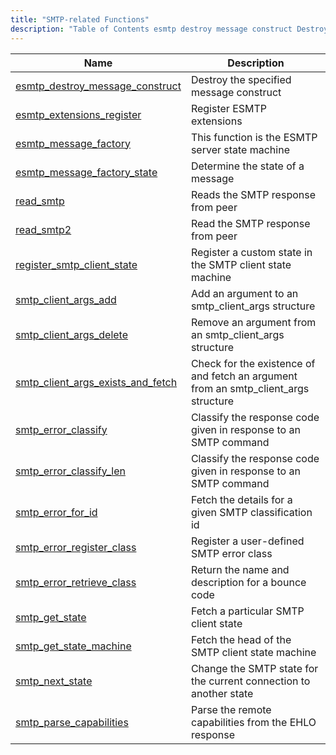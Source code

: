 ```yaml
---
title: "SMTP-related Functions"
description: "Table of Contents esmtp destroy message construct Destroy the specified message construct esmtp extensions register Register ESMTP extensions esmtp message factory This function is the ESMTP server state machine esmtp message factory state Determine the state of a message read smtp Reads the SMTP response from peer read smtp 2..."
---
```



| Name                                                                                                                              | Description                                                                         |
|-----------------------------------------------------------------------------------------------------------------------------------|-------------------------------------------------------------------------------------|
| [esmtp_destroy_message_construct](/momentum/3/3-api/apis-esmtp-destroy-message-construct)     | Destroy the specified message construct                                             |
| [esmtp_extensions_register](/momentum/3/3-api/apis-esmtp-extensions-register)                 | Register ESMTP extensions                                                           |
| [esmtp_message_factory](/momentum/3/3-api/apis-esmtp-message-factory)                         | This function is the ESMTP server state machine                                     |
| [esmtp_message_factory_state](/momentum/3/3-api/apis-esmtp-message-factory-state)             | Determine the state of a message                                                    |
| [read_smtp](/momentum/3/3-api/apis-read-smtp)                                                 | Reads the SMTP response from peer                                                   |
| [read_smtp2](/momentum/3/3-api/apis-read-smtp-2)                                               | Read the SMTP response from peer                                                    |
| [register_smtp_client_state](/momentum/3/3-api/apis-register-smtp-client-state)               | Register a custom state in the SMTP client state machine                            |
| [smtp_client_args_add](/momentum/3/3-api/apis-smtp-client-args-add)                           | Add an argument to an smtp_client_args structure                                    |
| [smtp_client_args_delete](/momentum/3/3-api/apis-smtp-client-args-delete)                     | Remove an argument from an smtp_client_args structure                               |
| [smtp_client_args_exists_and_fetch](/momentum/3/3-api/apis-smtp-client-args-exists-and-fetch) | Check for the existence of and fetch an argument from an smtp_client_args structure |
| [smtp_error_classify](/momentum/3/3-api/apis-smtp-error-classify)                             | Classify the response code given in response to an SMTP command                     |
| [smtp_error_classify_len](/momentum/3/3-api/apis-smtp-error-classify-len)                     | Classify the response code given in response to an SMTP command                     |
| [smtp_error_for_id](/momentum/3/3-api/apis-smtp-error-for-id)                                 | Fetch the details for a given SMTP classification id                                |
| [smtp_error_register_class](/momentum/3/3-api/apis-smtp-error-register-class)                 | Register a user-defined SMTP error class                                            |
| [smtp_error_retrieve_class](/momentum/3/3-api/apis-smtp-error-retrieve-class)                 | Return the name and description for a bounce code                                   |
| [smtp_get_state](/momentum/3/3-api/apis-smtp-get-state)                                       | Fetch a particular SMTP client state                                                |
| [smtp_get_state_machine](/momentum/3/3-api/apis-smtp-get-state-machine)                       | Fetch the head of the SMTP client state machine                                     |
| [smtp_next_state](/momentum/3/3-api/apis-smtp-next-state)                                     | Change the SMTP state for the current connection to another state                   |
| [smtp_parse_capabilities](/momentum/3/3-api/apis-smtp-parse-capabilities)                     | Parse the remote capabilities from the EHLO response                                |
